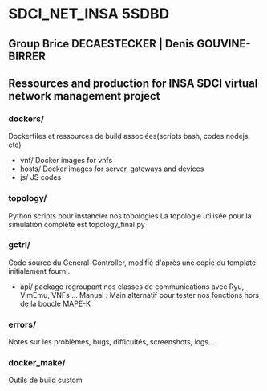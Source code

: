 # SDCI_NET_INSA 5SDBD
## Group Brice DECAESTECKER | Denis GOUVINE-BIRRER
## Ressources and production for INSA SDCI virtual network management project

### dockers/
Dockerfiles et ressources de build associées(scripts bash, codes nodejs, etc)
- vnf/ Docker images for vnfs
- hosts/ Docker images for server, gateways and devices
- js/ JS codes

### topology/
Python scripts pour instancier nos topologies
La topologie utilisée pour la simulation complète est topology_final.py

### gctrl/
Code source du General-Controller, modifié d'après une copie du template initialement fourni.
- api/ package regroupant nos classes de communications avec Ryu, VimEmu, VNFs ...
Manual : Main alternatif pour tester nos fonctions hors de la boucle MAPE-K


### errors/
Notes sur les problèmes, bugs, difficultés, screenshots, logs...

### docker_make/
Outils de build custom
